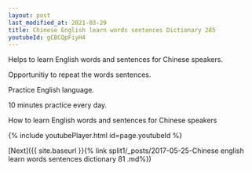 ```yaml
---
layout: post
last_modified_at: 2021-03-29
title: Chinese English learn words sentences Dictionary 285 
youtubeId: gCBCQpFiyH4
---
```

 
 
Helps to learn English words and sentences for Chinese speakers.

Opportunitiy to repeat the words sentences. 

Practice English language. 
 
10 minutes practice every day. 
 
How to learn English words and sentences for Chinese speakers 
 
{% include youtubePlayer.html id=page.youtubeId %}
 
 
[Next]({{ site.baseurl }}{% link  split1/_posts/2017-05-25-Chinese english learn words sentences dictionary 81 .md%})
 

